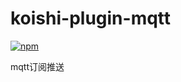 # koishi-plugin-mqtt

[![npm](https://img.shields.io/npm/v/koishi-plugin-mqtt?style=flat-square)](https://www.npmjs.com/package/koishi-plugin-mqtt)

mqtt订阅推送
